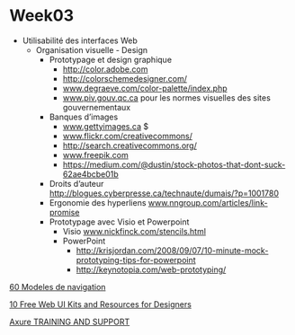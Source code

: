 # Week03
* Utilisabilité des interfaces Web
  * Organisation visuelle - Design
    * Prototypage et design graphique
      * http://color.adobe.com
      * http://colorschemedesigner.com/
      * www.degraeve.com/color-palette/index.php
      * www.piv.gouv.qc.ca pour les normes visuelles des sites gouvernementaux
    * Banques d’images
      * www.gettyimages.ca $
      * www.flickr.com/creativecommons/
      * http://search.creativecommons.org/
      * www.freepik.com
      * https://medium.com/@dustin/stock-photos-that-dont-suck-62ae4bcbe01b
    * Droits d’auteur http://blogues.cyberpresse.ca/technaute/dumais/?p=1001780
    * Ergonomie des hyperliens www.nngroup.com/articles/link-promise
    * Prototypage avec Visio et Powerpoint
      * Visio www.nickfinck.com/stencils.html
      * PowerPoint
        * http://krisjordan.com/2008/09/07/10-minute-mock-prototyping-tips-for-powerpoint
        * http://keynotopia.com/web-prototyping/

[60 Modeles de navigation](http://eric.jost.free.fr/_scrapbook/data/20080917221441/default_001.html)

[10 Free Web UI Kits and Resources for Designers](http://mashable.com/2010/08/05/free-web-ui-resources/#cN7bcIrgZ5qt)

[Axure TRAINING AND SUPPORT](https://www.axure.com/support)
